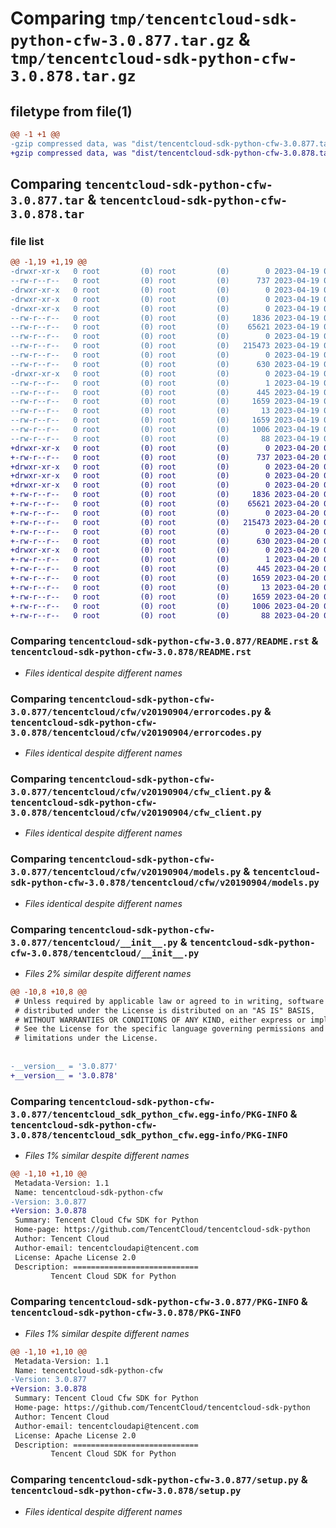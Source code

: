 # Comparing `tmp/tencentcloud-sdk-python-cfw-3.0.877.tar.gz` & `tmp/tencentcloud-sdk-python-cfw-3.0.878.tar.gz`

## filetype from file(1)

```diff
@@ -1 +1 @@
-gzip compressed data, was "dist/tencentcloud-sdk-python-cfw-3.0.877.tar", last modified: Wed Apr 19 09:09:11 2023, max compression
+gzip compressed data, was "dist/tencentcloud-sdk-python-cfw-3.0.878.tar", last modified: Thu Apr 20 00:23:06 2023, max compression
```

## Comparing `tencentcloud-sdk-python-cfw-3.0.877.tar` & `tencentcloud-sdk-python-cfw-3.0.878.tar`

### file list

```diff
@@ -1,19 +1,19 @@
-drwxr-xr-x   0 root         (0) root         (0)        0 2023-04-19 09:09:11.000000 tencentcloud-sdk-python-cfw-3.0.877/
--rw-r--r--   0 root         (0) root         (0)      737 2023-04-19 09:09:11.000000 tencentcloud-sdk-python-cfw-3.0.877/README.rst
-drwxr-xr-x   0 root         (0) root         (0)        0 2023-04-19 09:09:11.000000 tencentcloud-sdk-python-cfw-3.0.877/tencentcloud/
-drwxr-xr-x   0 root         (0) root         (0)        0 2023-04-19 09:09:11.000000 tencentcloud-sdk-python-cfw-3.0.877/tencentcloud/cfw/
-drwxr-xr-x   0 root         (0) root         (0)        0 2023-04-19 09:09:11.000000 tencentcloud-sdk-python-cfw-3.0.877/tencentcloud/cfw/v20190904/
--rw-r--r--   0 root         (0) root         (0)     1836 2023-04-19 09:09:11.000000 tencentcloud-sdk-python-cfw-3.0.877/tencentcloud/cfw/v20190904/errorcodes.py
--rw-r--r--   0 root         (0) root         (0)    65621 2023-04-19 09:09:11.000000 tencentcloud-sdk-python-cfw-3.0.877/tencentcloud/cfw/v20190904/cfw_client.py
--rw-r--r--   0 root         (0) root         (0)        0 2023-04-19 09:09:11.000000 tencentcloud-sdk-python-cfw-3.0.877/tencentcloud/cfw/v20190904/__init__.py
--rw-r--r--   0 root         (0) root         (0)   215473 2023-04-19 09:09:11.000000 tencentcloud-sdk-python-cfw-3.0.877/tencentcloud/cfw/v20190904/models.py
--rw-r--r--   0 root         (0) root         (0)        0 2023-04-19 09:09:11.000000 tencentcloud-sdk-python-cfw-3.0.877/tencentcloud/cfw/__init__.py
--rw-r--r--   0 root         (0) root         (0)      630 2023-04-19 09:09:11.000000 tencentcloud-sdk-python-cfw-3.0.877/tencentcloud/__init__.py
-drwxr-xr-x   0 root         (0) root         (0)        0 2023-04-19 09:09:11.000000 tencentcloud-sdk-python-cfw-3.0.877/tencentcloud_sdk_python_cfw.egg-info/
--rw-r--r--   0 root         (0) root         (0)        1 2023-04-19 09:09:11.000000 tencentcloud-sdk-python-cfw-3.0.877/tencentcloud_sdk_python_cfw.egg-info/dependency_links.txt
--rw-r--r--   0 root         (0) root         (0)      445 2023-04-19 09:09:11.000000 tencentcloud-sdk-python-cfw-3.0.877/tencentcloud_sdk_python_cfw.egg-info/SOURCES.txt
--rw-r--r--   0 root         (0) root         (0)     1659 2023-04-19 09:09:11.000000 tencentcloud-sdk-python-cfw-3.0.877/tencentcloud_sdk_python_cfw.egg-info/PKG-INFO
--rw-r--r--   0 root         (0) root         (0)       13 2023-04-19 09:09:11.000000 tencentcloud-sdk-python-cfw-3.0.877/tencentcloud_sdk_python_cfw.egg-info/top_level.txt
--rw-r--r--   0 root         (0) root         (0)     1659 2023-04-19 09:09:11.000000 tencentcloud-sdk-python-cfw-3.0.877/PKG-INFO
--rw-r--r--   0 root         (0) root         (0)     1006 2023-04-19 09:09:11.000000 tencentcloud-sdk-python-cfw-3.0.877/setup.py
--rw-r--r--   0 root         (0) root         (0)       88 2023-04-19 09:09:11.000000 tencentcloud-sdk-python-cfw-3.0.877/setup.cfg
+drwxr-xr-x   0 root         (0) root         (0)        0 2023-04-20 00:23:06.000000 tencentcloud-sdk-python-cfw-3.0.878/
+-rw-r--r--   0 root         (0) root         (0)      737 2023-04-20 00:23:06.000000 tencentcloud-sdk-python-cfw-3.0.878/README.rst
+drwxr-xr-x   0 root         (0) root         (0)        0 2023-04-20 00:23:06.000000 tencentcloud-sdk-python-cfw-3.0.878/tencentcloud/
+drwxr-xr-x   0 root         (0) root         (0)        0 2023-04-20 00:23:06.000000 tencentcloud-sdk-python-cfw-3.0.878/tencentcloud/cfw/
+drwxr-xr-x   0 root         (0) root         (0)        0 2023-04-20 00:23:06.000000 tencentcloud-sdk-python-cfw-3.0.878/tencentcloud/cfw/v20190904/
+-rw-r--r--   0 root         (0) root         (0)     1836 2023-04-20 00:23:06.000000 tencentcloud-sdk-python-cfw-3.0.878/tencentcloud/cfw/v20190904/errorcodes.py
+-rw-r--r--   0 root         (0) root         (0)    65621 2023-04-20 00:23:06.000000 tencentcloud-sdk-python-cfw-3.0.878/tencentcloud/cfw/v20190904/cfw_client.py
+-rw-r--r--   0 root         (0) root         (0)        0 2023-04-20 00:23:06.000000 tencentcloud-sdk-python-cfw-3.0.878/tencentcloud/cfw/v20190904/__init__.py
+-rw-r--r--   0 root         (0) root         (0)   215473 2023-04-20 00:23:06.000000 tencentcloud-sdk-python-cfw-3.0.878/tencentcloud/cfw/v20190904/models.py
+-rw-r--r--   0 root         (0) root         (0)        0 2023-04-20 00:23:06.000000 tencentcloud-sdk-python-cfw-3.0.878/tencentcloud/cfw/__init__.py
+-rw-r--r--   0 root         (0) root         (0)      630 2023-04-20 00:23:06.000000 tencentcloud-sdk-python-cfw-3.0.878/tencentcloud/__init__.py
+drwxr-xr-x   0 root         (0) root         (0)        0 2023-04-20 00:23:06.000000 tencentcloud-sdk-python-cfw-3.0.878/tencentcloud_sdk_python_cfw.egg-info/
+-rw-r--r--   0 root         (0) root         (0)        1 2023-04-20 00:23:06.000000 tencentcloud-sdk-python-cfw-3.0.878/tencentcloud_sdk_python_cfw.egg-info/dependency_links.txt
+-rw-r--r--   0 root         (0) root         (0)      445 2023-04-20 00:23:06.000000 tencentcloud-sdk-python-cfw-3.0.878/tencentcloud_sdk_python_cfw.egg-info/SOURCES.txt
+-rw-r--r--   0 root         (0) root         (0)     1659 2023-04-20 00:23:06.000000 tencentcloud-sdk-python-cfw-3.0.878/tencentcloud_sdk_python_cfw.egg-info/PKG-INFO
+-rw-r--r--   0 root         (0) root         (0)       13 2023-04-20 00:23:06.000000 tencentcloud-sdk-python-cfw-3.0.878/tencentcloud_sdk_python_cfw.egg-info/top_level.txt
+-rw-r--r--   0 root         (0) root         (0)     1659 2023-04-20 00:23:06.000000 tencentcloud-sdk-python-cfw-3.0.878/PKG-INFO
+-rw-r--r--   0 root         (0) root         (0)     1006 2023-04-20 00:23:06.000000 tencentcloud-sdk-python-cfw-3.0.878/setup.py
+-rw-r--r--   0 root         (0) root         (0)       88 2023-04-20 00:23:06.000000 tencentcloud-sdk-python-cfw-3.0.878/setup.cfg
```

### Comparing `tencentcloud-sdk-python-cfw-3.0.877/README.rst` & `tencentcloud-sdk-python-cfw-3.0.878/README.rst`

 * *Files identical despite different names*

### Comparing `tencentcloud-sdk-python-cfw-3.0.877/tencentcloud/cfw/v20190904/errorcodes.py` & `tencentcloud-sdk-python-cfw-3.0.878/tencentcloud/cfw/v20190904/errorcodes.py`

 * *Files identical despite different names*

### Comparing `tencentcloud-sdk-python-cfw-3.0.877/tencentcloud/cfw/v20190904/cfw_client.py` & `tencentcloud-sdk-python-cfw-3.0.878/tencentcloud/cfw/v20190904/cfw_client.py`

 * *Files identical despite different names*

### Comparing `tencentcloud-sdk-python-cfw-3.0.877/tencentcloud/cfw/v20190904/models.py` & `tencentcloud-sdk-python-cfw-3.0.878/tencentcloud/cfw/v20190904/models.py`

 * *Files identical despite different names*

### Comparing `tencentcloud-sdk-python-cfw-3.0.877/tencentcloud/__init__.py` & `tencentcloud-sdk-python-cfw-3.0.878/tencentcloud/__init__.py`

 * *Files 2% similar despite different names*

```diff
@@ -10,8 +10,8 @@
 # Unless required by applicable law or agreed to in writing, software
 # distributed under the License is distributed on an "AS IS" BASIS,
 # WITHOUT WARRANTIES OR CONDITIONS OF ANY KIND, either express or implied.
 # See the License for the specific language governing permissions and
 # limitations under the License.
 
 
-__version__ = '3.0.877'
+__version__ = '3.0.878'
```

### Comparing `tencentcloud-sdk-python-cfw-3.0.877/tencentcloud_sdk_python_cfw.egg-info/PKG-INFO` & `tencentcloud-sdk-python-cfw-3.0.878/tencentcloud_sdk_python_cfw.egg-info/PKG-INFO`

 * *Files 1% similar despite different names*

```diff
@@ -1,10 +1,10 @@
 Metadata-Version: 1.1
 Name: tencentcloud-sdk-python-cfw
-Version: 3.0.877
+Version: 3.0.878
 Summary: Tencent Cloud Cfw SDK for Python
 Home-page: https://github.com/TencentCloud/tencentcloud-sdk-python
 Author: Tencent Cloud
 Author-email: tencentcloudapi@tencent.com
 License: Apache License 2.0
 Description: ============================
         Tencent Cloud SDK for Python
```

### Comparing `tencentcloud-sdk-python-cfw-3.0.877/PKG-INFO` & `tencentcloud-sdk-python-cfw-3.0.878/PKG-INFO`

 * *Files 1% similar despite different names*

```diff
@@ -1,10 +1,10 @@
 Metadata-Version: 1.1
 Name: tencentcloud-sdk-python-cfw
-Version: 3.0.877
+Version: 3.0.878
 Summary: Tencent Cloud Cfw SDK for Python
 Home-page: https://github.com/TencentCloud/tencentcloud-sdk-python
 Author: Tencent Cloud
 Author-email: tencentcloudapi@tencent.com
 License: Apache License 2.0
 Description: ============================
         Tencent Cloud SDK for Python
```

### Comparing `tencentcloud-sdk-python-cfw-3.0.877/setup.py` & `tencentcloud-sdk-python-cfw-3.0.878/setup.py`

 * *Files identical despite different names*

